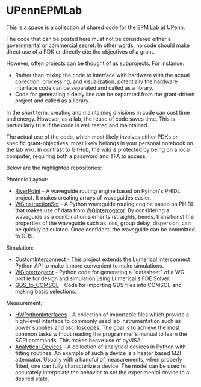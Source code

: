 # UPennEPMLab

This is a space is a collection of shared code for the EPM Lab at UPenn.

The code that can be posted here must not be considered either a governmental or commercial secret.  In other words, no code should make direct use of a PDK or directly cite the objectives of a grant.

However, often projects can be thought of as subprojects.  For instance:
* Rather than mixing the code to interface with hardware with the actual collection, processing, and visualization, potentially the hardware interface code can be separated and called as a library. 
* Code for generating a delay line can be separated from the grant-driven project and called as a library.

In the short term, creating and maintaining divisions in code can cost time and energy.  However, as a lab, the reuse of code saves time.  This is particularly true if the code is well tested and maintained.

The actual use of the code, which most likely involves either PDKs or specific grant-objectives, most likely belongs in your personal notebook on the lab wiki.  In contrast to GitHub, the wiki is protected by being on a local computer, requiring both a password and TFA to access.

Below are the highlighted repositories:

Photonic Layout:
* [RiverPoint](https://github.com/UPennEPMLab/RiverPoint) - A waveguide routing engine based on Python's PHIDL project. It makes creating arrays of waveguides easier.
* [WGInstructionSet](https://github.com/UPennEPMLab/WGInstructionSet) - A Python waveguide routing engine based on PHIDL that makes use of data from [WGInterrogator](https://github.com/UPennEPMLab/WGInterrogator).  By considering a waveguide as a combination elements (straights, bends, transitions) the properties of the waveguide such as loss, group delay, dispersion, can be quickly calculated.  Once confident, the waveguide can be committed to GDS.

Simulation:
* [CustomInterconnect](https://github.com/UPennEPMLab/CustomInterconnect) - This project extends the Lumerical Interconnect Python API to make it more convenient to make simulations.
* [WGInterrogator](https://github.com/UPennEPMLab/WGInterrogator) - Python code for generating a "datasheet" of a WG profile for design and simulation using Lumerical's FDE Solver.
* [GDS_to_COMSOL](https://github.com/UPennEPMLab/GDS_to_COMSOL) - Code for importing GDS files into COMSOL and making basic selections.

Measurement:
* [HWPythonInterfaces](https://github.com/UPennEPMLab/HWPythonInterfaces) - A collection of importable files which provide a high-level interface to commonly used lab instrumentation such as power supplies and oscilloscopes.  The goal is to achieve the most common tasks without reading the programmer's manual to learn the SCPI commands.  This makes heave use of pyVISA.
* [Analytical-Devices](https://github.com/UPennEPMLab/Analytical-Devices) - A collection of analytical devices in Python with fitting routines.  An example of such a device is a heater based MZI attenuator.  Usually with a handful of measurements, when properly fitted, one can fully characterize a device.  The model can be used to accurately interpolate the behavior to set the experimental device to a desired state. 
